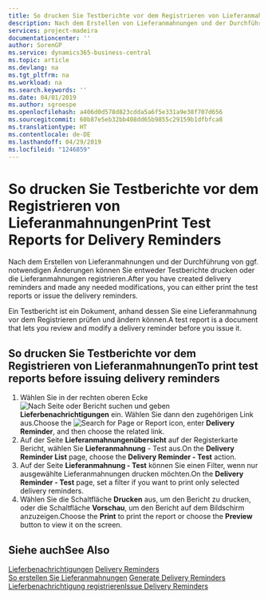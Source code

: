 ```yaml
---
title: So drucken Sie Testberichte vor dem Registrieren von Lieferanmahnungen
description: Nach dem Erstellen von Lieferanmahnungen und der Durchführung von ggf. notwendigen Änderungen können Sie entweder Testberichte drucken oder die Lieferanmahnungen registrieren.
services: project-madeira
documentationcenter: ''
author: SorenGP
ms.service: dynamics365-business-central
ms.topic: article
ms.devlang: na
ms.tgt_pltfrm: na
ms.workload: na
ms.search.keywords: ''
ms.date: 04/01/2019
ms.author: sgroespe
ms.openlocfilehash: a406d0d578d823cdda5a6f5e331a9e38f707d656
ms.sourcegitcommit: 60b87e5eb32bb408dd65b9855c29159b1dfbfca8
ms.translationtype: HT
ms.contentlocale: de-DE
ms.lasthandoff: 04/29/2019
ms.locfileid: "1246859"
---
```

# <a name="print-test-reports-for-delivery-reminders"></a><span data-ttu-id="f09c0-103">So drucken Sie Testberichte vor dem Registrieren von Lieferanmahnungen</span><span class="sxs-lookup"><span data-stu-id="f09c0-103">Print Test Reports for Delivery Reminders</span></span>
<span data-ttu-id="f09c0-104">Nach dem Erstellen von Lieferanmahnungen und der Durchführung von ggf. notwendigen Änderungen können Sie entweder Testberichte drucken oder die Lieferanmahnungen registrieren.</span><span class="sxs-lookup"><span data-stu-id="f09c0-104">After you have created delivery reminders and made any needed modifications, you can either print the test reports or issue the delivery reminders.</span></span>  

<span data-ttu-id="f09c0-105">Ein Testbericht ist ein Dokument, anhand dessen Sie eine Lieferanmahnung vor dem Registrieren prüfen und ändern können.</span><span class="sxs-lookup"><span data-stu-id="f09c0-105">A test report is a document that lets you review and modify a delivery reminder before you issue it.</span></span>  

## <a name="to-print-test-reports-before-issuing-delivery-reminders"></a><span data-ttu-id="f09c0-106">So drucken Sie Testberichte vor dem Registrieren von Lieferanmahnungen</span><span class="sxs-lookup"><span data-stu-id="f09c0-106">To print test reports before issuing delivery reminders</span></span>  

1.  <span data-ttu-id="f09c0-107">Wählen Sie in der rechten oberen Ecke ![Nach Seite oder Bericht suchen](../../media/ui-search/search_small.png "Symbol nach Seite oder Bericht suchen") und geben **Lieferbenachrichtigungen** ein. Wählen Sie dann den zugehörigen Link aus.</span><span class="sxs-lookup"><span data-stu-id="f09c0-107">Choose the ![Search for Page or Report](../../media/ui-search/search_small.png "Search for Page or Report icon") icon, enter **Delivery Reminder**, and then choose the related link.</span></span>  
2.  <span data-ttu-id="f09c0-108">Auf der Seite **Lieferanmahnungenübersicht** auf der Registerkarte Bericht, wählen Sie **Lieferanmahnung** - Test aus.</span><span class="sxs-lookup"><span data-stu-id="f09c0-108">On the **Delivery Reminder List** page, choose the **Delivery Reminder - Test** action.</span></span>  
3.  <span data-ttu-id="f09c0-109">Auf der Seite **Lieferanmahnung - Test** können Sie einen Filter, wenn nur ausgewählte Lieferanmahnungen drucken möchten.</span><span class="sxs-lookup"><span data-stu-id="f09c0-109">On the **Delivery Reminder - Test** page, set a filter if you want to print only selected delivery reminders.</span></span>  
4.  <span data-ttu-id="f09c0-110">Wählen Sie die Schaltfläche **Drucken** aus, um den Bericht zu drucken, oder die Schaltfläche **Vorschau**, um den Bericht auf dem Bildschirm anzuzeigen.</span><span class="sxs-lookup"><span data-stu-id="f09c0-110">Choose the **Print** to print the report or choose the **Preview** button to view it on the screen.</span></span>  

## <a name="see-also"></a><span data-ttu-id="f09c0-111">Siehe auch</span><span class="sxs-lookup"><span data-stu-id="f09c0-111">See Also</span></span>  
 <span data-ttu-id="f09c0-112">[Lieferbenachrichtigungen](delivery-reminders.md) </span><span class="sxs-lookup"><span data-stu-id="f09c0-112">[Delivery Reminders](delivery-reminders.md) </span></span>  
 <span data-ttu-id="f09c0-113">[So erstellen Sie Lieferanmahnungen](how-to-generate-delivery-reminders.md) </span><span class="sxs-lookup"><span data-stu-id="f09c0-113">[Generate Delivery Reminders](how-to-generate-delivery-reminders.md) </span></span>  
 [<span data-ttu-id="f09c0-114">Lieferbenachrichtigung registrieren</span><span class="sxs-lookup"><span data-stu-id="f09c0-114">Issue Delivery Reminders</span></span>](how-to-issue-delivery-reminders.md)
